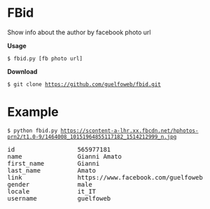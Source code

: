 FBid
====

Show info about the author by facebook photo url

**Usage**

<code>$ fbid.py [fb photo url]</code>


**Download**

<code>$ git clone https://github.com/guelfoweb/fbid.git</code>

Example
=======

<code>$ python fbid.py https://scontent-a-lhr.xx.fbcdn.net/hphotos-prn2/t1.0-9/1464008_10151964855117182_1514212999_n.jpg
</code>

<pre>
id                 565977181
name               Gianni Amato
first_name         Gianni
last_name          Amato
link               https://www.facebook.com/guelfoweb
gender             male
locale             it_IT
username           guelfoweb
</pre>
